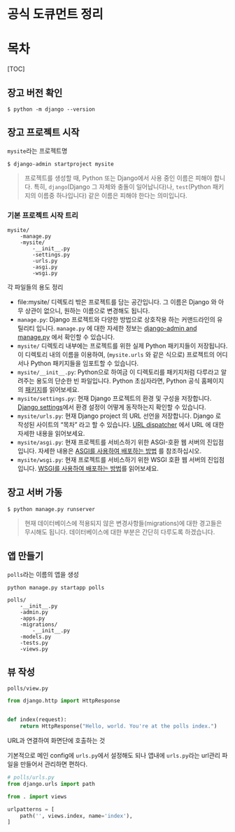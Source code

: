 # 공식 도큐먼트 정리

# 목차

[TOC]





## 장고 버전 확인

```
$ python -m django --version
```



## 장고 프로젝트 시작
`mysite`라는 프로젝트명

```
$ django-admin startproject mysite
```



>프로젝트를 생성할 때, Python 또는 Django에서 사용 중인 이름은 피해야 합니다. 특히, `django`(Django 그 자체와 충돌이 일어납니다)나, `test`(Python 패키지의 이름중 하나입니다) 같은 이름은 피해야 한다는 의미입니다.



### 기본 프로젝트 시작 트리

```
mysite/
	-manage.py
	-mysite/
		-__init__.py
        -settings.py
        -urls.py
        -asgi.py
        -wsgi.py
```

각 파일들의 용도 정리

- file:mysite/ 디렉토리 밖은 프로젝트를 담는 공간입니다. 그 이름은 Django 와 아무 상관이 없으니, 원하는 이름으로 변경해도 됩니다.
- `manage.py`: Django 프로젝트와 다양한 방법으로 상호작용 하는 커맨드라인의 유틸리티 입니다. `manage.py` 에 대한 자세한 정보는 [django-admin and manage.py](https://docs.djangoproject.com/ko/4.0/ref/django-admin/) 에서 확인할 수 있습니다.
- `mysite/` 디렉토리 내부에는 프로젝트를 위한 실제 Python 패키지들이 저장됩니다. 이 디렉토리 내의 이름을 이용하여, (`mysite.urls` 와 같은 식으로) 프로젝트의 어디서나 Python 패키지들을 임포트할 수 있습니다.
- `mysite/__init__.py`: Python으로 하여금 이 디렉토리를 패키지처럼 다루라고 알려주는 용도의 단순한 빈 파일입니다. Python 초심자라면, Python 공식 홈페이지의 [패키지](https://docs.python.org/3/tutorial/modules.html#tut-packages)를 읽어보세요.
- `mysite/settings.py`: 현재 Django 프로젝트의 환경 및 구성을 저장합니다. [Django settings](https://docs.djangoproject.com/ko/4.0/topics/settings/)에서 환경 설정이 어떻게 동작하는지 확인할 수 있습니다.
- `mysite/urls.py`: 현재 Django project 의 URL 선언을 저장합니다. Django 로 작성된 사이트의 “목차” 라고 할 수 있습니다. [URL dispatcher](https://docs.djangoproject.com/ko/4.0/topics/http/urls/) 에서 URL 에 대한 자세한 내용을 읽어보세요.
- `mysite/asgi.py`: 현재 프로젝트를 서비스하기 위한 ASGI-호환 웹 서버의 진입점입니다. 자세한 내용은 [ASGI를 사용하여 배포하는 방법](https://docs.djangoproject.com/ko/4.0/howto/deployment/asgi/) 를 참조하십시오.
- `mysite/wsgi.py`: 현재 프로젝트를 서비스하기 위한 WSGI 호환 웹 서버의 진입점입니다. [WSGI를 사용하여 배포하는 방법](https://docs.djangoproject.com/ko/4.0/howto/deployment/wsgi/)를 읽어보세요.



## 장고 서버 가동

```
$ python manage.py runserver
```

> 현재 데이터베이스에 적용되지 않은 변경사항들(migrations)에 대한 경고들은 무시해도 됩니다. 데이터베이스에 대한 부분은 간단히 다루도록 하겠습니다.



## 앱 만들기

`polls`라는 이름의 앱을 생성

```
python manage.py startapp polls
```

```
polls/
    -__init__.py
    -admin.py
    -apps.py
    -migrations/
        -__init__.py
    -models.py
    -tests.py
    -views.py
```



## 뷰 작성

```
polls/view.py
```

```python
from django.http import HttpResponse


def index(request):
    return HttpResponse("Hello, world. You're at the polls index.")
```

URL과 연결하여 화면단에 호출하는 것

기본적으로 메인 config에 `urls.py`에서 설정해도 되나 앱내에 `urls.py`라는 url관리 파일을 만들어서 관리하면 편하다.

```python
# polls/urls.py
from django.urls import path

from . import views

urlpatterns = [
    path('', views.index, name='index'),
]
```

